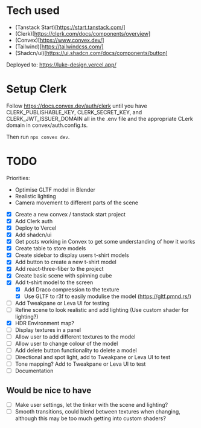 # Tech used

- (Tanstack Start)[https://start.tanstack.com/]
- (Clerk)[https://clerk.com/docs/components/overview]
- (Convex)[https://www.convex.dev/]
- (Tailwind)[https://tailwindcss.com/]
- (Shadcn/ui)[https://ui.shadcn.com/docs/components/button]

Deployed to: https://luke-design.vercel.app/

# Setup Clerk

Follow https://docs.convex.dev/auth/clerk until you have
CLERK_PUBLISHABLE_KEY, CLERK_SECRET_KEY, and CLERK_JWT_ISSUER_DOMAIN all in the .env file and the appropriate CLerk domain in convex/auth.config.ts.

Then run `npx convex dev`.

# TODO

Priorities:

- Optimise GLTF model in Blender
- Realistic lighting
- Camera movement to different parts of the scene

- [x] Create a new convex / tanstack start project
- [x] Add Clerk auth
- [x] Deploy to Vercel
- [x] Add shadcn/ui
- [x] Get posts working in Convex to get some understanding of how it works
- [x] Create table to store models
- [x] Create sidebar to display users t-shirt models
- [x] Add button to create a new t-shirt model
- [x] Add react-three-fiber to the project
- [x] Create basic scene with spinning cube
- [x] Add t-shirt model to the screen
  - [x] Add Draco compression to the texture
  - [x] Use GLTF to r3f to easily modulise the model (https://gltf.pmnd.rs/)
- [ ] Add Tweakpane or Leva UI for testing
- [ ] Refine scene to look realistic and add lighting (Use custom shader for lighting?)
- [x] HDR Environment map?
- [ ] Display textures in a panel
- [ ] Allow user to add different textures to the model
- [ ] Allow user to change colour of the model
- [ ] Add delete button functionality to delete a model
- [ ] Directional and spot light, add to Tweakpane or Leva UI to test
- [ ] Tone mapping? Add to Tweakpane or Leva UI to test
- [ ] Documentation

## Would be nice to have

- [ ] Make user settings, let the tinker with the scene and lighting?
- [ ] Smooth transitions, could blend between textures when changing, although this may be too much getting into custom shaders?
